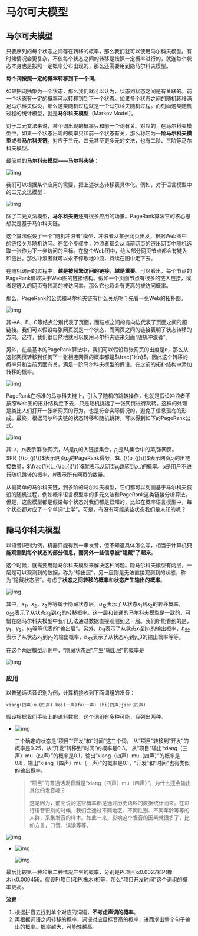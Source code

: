 # 马尔可夫模型

## 马尔可夫模型

只要序列的每个状态之间存在转移的概率，那么我们就可以使用马尔科夫模型。有时候情况会更复杂，不仅每个状态之间的转移是按照一定概率进行的，就连每个状态本身也是按照一定概率分布出现的，那么还需要用到隐马尔科夫模型。

**每个词按照一定的概率转移到下一个词**。

如果把词抽象为一个状态，那么我们就可以认为，状态到状态之间是有关联的。前一个状态有一定的概率可以转移到到下一个状态。如果多个状态之间的随机转移满足马尔科夫假设，那么这类随机过程就是一个马尔科夫随机过程。而刻画这类随机过程的统计模型，就是**马尔科夫模型**（Markov Model）。

对于二元文法来说，某个词出现的概率只和前一个词有关。对应的，在马尔科夫模型中，如果一个状态出现的概率只和前一个状态有关，那么称它为**一阶马尔科夫模型**或者**马尔科夫链**。对应于三元、四元甚至更多元的文法，也有二阶、三阶等马尔科夫模型。

最简单的**马尔科夫模型——马尔科夫链**：

![img](../.gitbook/assets/90537ae6b49b65b154d2084e6e8385b9.jpg)

我们可以根据某个应用的需要，把上述状态转移表具体化。例如，对于语言模型中的二元文法模型：

![img](../.gitbook/assets/90796185dff6955b48cb300ea11839f4.png)

除了二元文法模型，**马尔科夫链**还有很多应用的场景。PageRank算法它的核心思想就是基于马尔科夫链。

这个算法假设了一个“随机冲浪者”模型，冲浪者从某张网页出发，根据Web图中的链接关系随机访问。在每个步骤中，冲浪者都会从当前网页的链出网页中随机选取一张作为下一步访问的目标。在整个Web图中，绝大部分网页节点都会有链入和链出。那么冲浪者就可以永不停歇地冲浪，持续在图中走下去。

在随机访问的过程中，**越是被频繁访问的链接，越是重要**。可以看出，每个节点的PageRank值取决于Web图的链接结构。假如一个页面节点有很多的链入链接，或者是链入的网页有较高的被访问率，那么它也将会有更高的被访问概率。

那么，PageRank的公式和马尔科夫链有什么关系呢？先看一张Web的拓扑图。

![img](../.gitbook/assets/842598a61f0edc622552544603dbe9bf.jpg)

其中A、B、C等结点分别代表了页面，而结点之间的有向边代表了页面之间的超链接。我们可以假设每张网页就是一个状态，而网页之间的链接表明了状态转移的方向。这样，我们很自然地就可以使用马尔科夫链来刻画“随机冲浪者”。

另外，在最基本的PageRank算法中，我们可以假设每张网页的出度是$n$，那么从这张网页转移到任何下一张相连网页的概率都是$\frac{1}{n}​$，因此这个转移的概率只和当前页面有关，满足一阶马尔科夫模型的假设。在之前的拓扑结构中添加转移的概率。

![img](../.gitbook/assets/ea12a997c4dff97a31991021860d0c5d.jpg)

PageRank在标准的马尔科夫链上，引入了随机的跳转操作，也就是假设冲浪者不按照Web图的拓扑结构走下去，只是随机挑选了一张网页进行跳转。这样的处理是类比人们打开一张新网页的行为，也是符合实际情况的，避免了信息孤岛的形成。最终，根据马尔科夫链的状态转移和随机跳转，可以得到如下的PageRank公式。

![img](../.gitbook/assets/9afb3366f6b4d4c9aeeebc7e59e96bb2.png)

其中，$p_{i}$表示第$i$张网页，$M_{i}$是$p_{i}$的入链接集合，$p_{j}$是$M_{i}$集合中的第$j$张网页。$PR_{\(p_{j}\)}$表示网页$p_{j}$的PageRank得分，$L_{\(p_{j}\)}$表示网页$p_{j}$的出链接数量，$\frac{1}{L_{\(p_{j}\)}}$就表示从网页$p_{j}$跳转到$p\_{i}$的概率。$α$是用户不进行随机跳转的概率，$N$表示所有网页的数量。

从最简单的马尔科夫链，到多阶的马尔科夫模型，它们都可以刻画基于马尔科夫假设的随机过程，例如概率语言模型中的多元文法和PageRank这类链接分析算法。但是，这些模型都是假设每个状态对我们都是已知的，比如在概率语言模型中，每个状态都对应了一个单词“上学”。可是，有没有可能某些状态我们是未知的呢？

## 隐马尔科夫模型

以语音识别为例，机器只能得到一串发音，但不知道具体怎么写，相当于计算机**只能观测到每个状态的部分信息，而另外一些信息被“隐藏”了起来**。

这个时候，就需要用隐马尔科夫模型来解决这种问题。隐马尔科夫模型有两层，一层是可以观测到的数据，称为“输出层”，另一层则是无法直接观测到的状态，称为“隐藏状态层”。考虑了**状态之间转移的概率**和**状态产生输出的概率**。

![img](../.gitbook/assets/77593998432b6290808a80c63b830f75.jpg)

其中，$x_{1}，x_{2}，x_{3}$等等属于隐藏状态层，$a_{12}$表示了从状态$x_{1}$到$x_{2}$的转移概率，$a_{23}$表示了从状态$x_{2}$到$x_{3}$的转移概率。这一层和普通的马尔科夫模型是一致的，可惜在隐马尔科夫模型中我们无法通过数据直接观测到这一层。我们所能看到的是，$y_{1}，y_{2}，y_{3}$等等代表的“输出层”。另外，$b_{11}$表示了从状态$x_{1}$到$y_{1}$的输出概率，$b_{22}$表示了从状态$x_{2}$到$y_{2}$的输出概率，$b_{33}$表示了从状态$x_{3}$到$y\_{3}$的输出概率等等。

在这个两层模型示例中，“隐藏状态层”产生“输出层”的概率是

![img](../.gitbook/assets/80bd25ad15e9d852cbea8b4ef1f4a67a.png)

### 应用

以普通话语音识别为例，计算机接收到下面词组的发音：

```text
xiang(四声)mu(四声) kai(一声)fa(一声) shi(四声)jian(四声)
```

假设根据我们手头上的语料数据，这个词组有多种可能，我列出两种。

* ![img](../.gitbook/assets/f7df10338a0fda0fbecc9046fc6ea388.jpg)

  三个确定的状态是“项目”“开发”和“时间”这三个词。 从“项目”转移到“开发”的概率是0.25，从“开发”转移到“时间”的概率是0.3。 从“项目”输出“xiang（三声）mu（四声）”的概率是0.1，输出”xiang（四声）mu（四声）”的概率是0.8，输出“xiang（四声）mu（一声）”的概率是0.1，“开发”和“时间”也有类似的输出概率。

  > “项目”的普通话发音就是“xiang（四声）mu（四声）”，为什么还会输出其他的发音呢？
  >
  > 这是因为，前面说的这些概率都是通过历史语料的数据统计而来。在进行语音识别的时候，我们会通过不同地区、不同性别、不同年龄等等的人群，采集发音的样本。如此一来，影响这个发音的因素就很多了，比如方言，口音、误读等等。

![img](../.gitbook/assets/7fd2cf482bbd849ff0dfb64d90e3a9f4.png)

* ![img](../.gitbook/assets/d9e15463a4a6d6e227f614da19d2c601.jpg)

  ![img](../.gitbook/assets/c91f4ed6837cd11e6231c237a2ab9707.png)

最后比较第一种和第二种情况产生的概率，分别是P\(项目\)x0.0027和P\(橡木\)x0.000459。假设P\(项目\)和P\(橡木\)相等，那么“项目开发时间”这个词组的概率更高。

**流程：**

1. 根据拼音去找到单个对应的词语，**不考虑声调的概率**。
2. 再根据词语之间转移的概率，词语对应目标音高的概率，进而求出整个句子输出的概率。概率越大，可能性越高。

